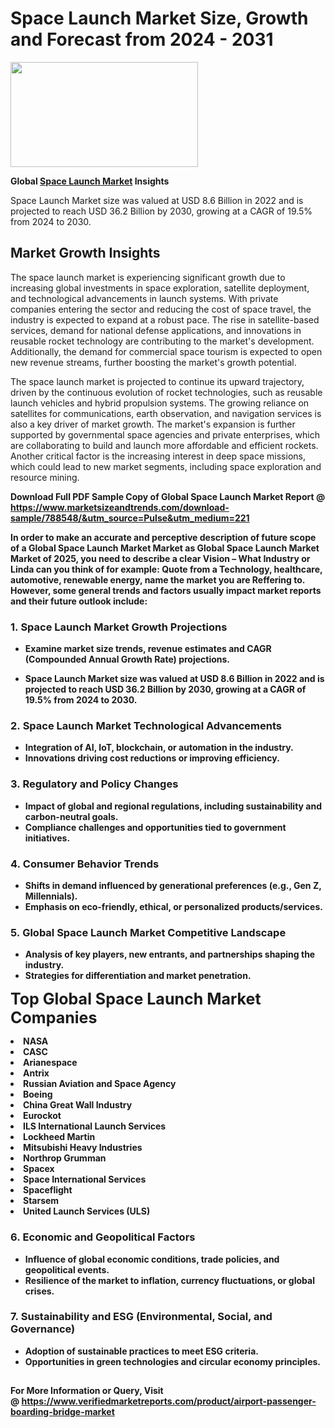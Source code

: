 <H1>Space Launch Market Size, Growth and Forecast from 2024 - 2031</H1><img class="aligncenter size-medium wp-image-584254" src="https://thirdeyenews.in/wp-content/uploads/2024/09/Global-Market-Research-300x168.jpeg" alt="" width="300" height="168" /><p><strong>Global&nbsp;<a href="https://www.marketsizeandtrends.com/download-sample/788548/&amp;utm_source=Pulse&amp;utm_medium=221">Space Launch Market</a> Insights</strong></p><p>Space Launch Market size was valued at USD 8.6 Billion in 2022 and is projected to reach USD 36.2 Billion by 2030, growing at a CAGR of 19.5% from 2024 to 2030.</p><p><h2>Market Growth Insights</h2> <p>The space launch market is experiencing significant growth due to increasing global investments in space exploration, satellite deployment, and technological advancements in launch systems. With private companies entering the sector and reducing the cost of space travel, the industry is expected to expand at a robust pace. The rise in satellite-based services, demand for national defense applications, and innovations in reusable rocket technology are contributing to the market's development. Additionally, the demand for commercial space tourism is expected to open new revenue streams, further boosting the market's growth potential.</p> <p><strong></strong></p> <p>The space launch market is projected to continue its upward trajectory, driven by the continuous evolution of rocket technologies, such as reusable launch vehicles and hybrid propulsion systems. The growing reliance on satellites for communications, earth observation, and navigation services is also a key driver of market growth. The market's expansion is further supported by governmental space agencies and private enterprises, which are collaborating to build and launch more affordable and efficient rockets. Another critical factor is the increasing interest in deep space missions, which could lead to new market segments, including space exploration and resource mining.</p> <p><strong></p><p><span class=""><strong>Download Full PDF Sample Copy of Global Space Launch Market Report</strong> @ <a href="https://www.marketsizeandtrends.com/download-sample/788548/&amp;utm_source=Pulse&amp;utm_medium=221" target="_blank">https://www.marketsizeandtrends.com/download-sample/788548/&amp;utm_source=Pulse&amp;utm_medium=221</a></span></p><p>In order to make an accurate and perceptive description of future scope of a Global&nbsp;Space Launch Market Market as Global&nbsp;Space Launch Market Market of 2025, you need to describe a clear Vision &ndash; What Industry or Linda can you think of for example: Quote from a Technology, healthcare, automotive, renewable energy, name the market you are Reffering to. However, some general trends and factors usually impact market reports and their future outlook include:</p><h3>1.&nbsp;<strong>Space Launch Market Growth Projections</strong></h3><ul><li>Examine market size trends, revenue estimates and CAGR (Compounded Annual Growth Rate) projections.</li><li><p>Space Launch Market size was valued at USD 8.6 Billion in 2022 and is projected to reach USD 36.2 Billion by 2030, growing at a CAGR of 19.5% from 2024 to 2030.</p></li></ul><h3>2.&nbsp;<strong>Space Launch Market Technological Advancements</strong></h3><ul><li>Integration of AI, IoT, blockchain, or automation in the industry.</li><li>Innovations driving cost reductions or improving efficiency.</li></ul><h3>3.&nbsp;<strong>Regulatory and Policy Changes</strong></h3><ul><li>Impact of global and regional regulations, including sustainability and carbon-neutral goals.</li><li>Compliance challenges and opportunities tied to government initiatives.</li></ul><h3>4.&nbsp;<strong>Consumer Behavior Trends</strong></h3><ul><li>Shifts in demand influenced by generational preferences (e.g., Gen Z, Millennials).</li><li>Emphasis on eco-friendly, ethical, or personalized products/services.</li></ul><h3>5.&nbsp;<strong>Global Space Launch Market Competitive Landscape</strong></h3><ul><li>Analysis of key players, new entrants, and partnerships shaping the industry.</li><li>Strategies for differentiation and market penetration.</li></ul><p data-pm-slice="1 1 []"><span style="color: inherit; font-family: inherit; font-size: 25px;">Top Global Space Launch Market Companies</span></p><div class="" data-test-id=""><p><li>NASA</li><li> CASC</li><li> Arianespace</li><li> Antrix</li><li> Russian Aviation and Space Agency</li><li> Boeing</li><li> China Great Wall Industry</li><li> Eurockot</li><li> ILS International Launch Services</li><li> Lockheed Martin</li><li> Mitsubishi Heavy Industries</li><li> Northrop Grumman</li><li> Spacex</li><li> Space International Services</li><li> Spaceflight</li><li> Starsem</li><li> United Launch Services (ULS)</li></p></div><h3>6.&nbsp;<strong>Economic and Geopolitical Factors</strong></h3><ul><li>Influence of global economic conditions, trade policies, and geopolitical events.</li><li>Resilience of the market to inflation, currency fluctuations, or global crises.</li></ul><h3>7.&nbsp;<strong>Sustainability and ESG (Environmental, Social, and Governance)</strong></h3><ul><li>Adoption of sustainable practices to meet ESG criteria.</li><li>Opportunities in green technologies and circular economy principles.</li></ul><h2><strong style="font-size: 14px;">For More Information or Query, Visit @&nbsp;</strong><a style="background-color: #ffffff; font-size: 14px;" href="https://www.marketsizeandtrends.com/report/space-launch-market/" target="_blank">https://www.verifiedmarketreports.com/product/airport-passenger-boarding-bridge-market</a></h2>
